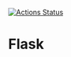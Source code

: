[![Actions Status](https://github.com/saimaung/Flask/workflows/Python%20application/badge.svg)](https://github.com/saimaung/Flask/actions)

# Flask
